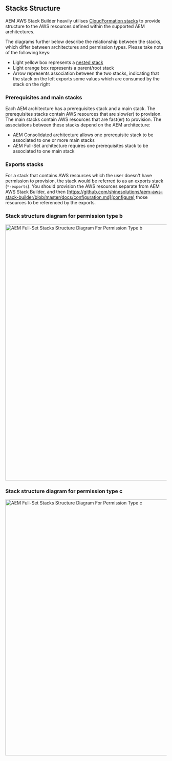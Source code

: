 Stacks Structure
----------------

AEM AWS Stack Builder heavily utilises [CloudFormation stacks](https://docs.aws.amazon.com/AWSCloudFormation/latest/UserGuide/stacks.html) to provide structure to the AWS resources defined within the supported AEM architectures.

The diagrams further below describe the relationship between the stacks, which differ between architectures and permission types. Please take note of the following keys:

* Light yellow box represents a [nested stack](https://docs.aws.amazon.com/AWSCloudFormation/latest/UserGuide/using-cfn-nested-stacks.html)
* Light orange box represents a parent/root stack
* Arrow represents association between the two stacks, indicating that the stack on the left exports some values which are consumed by the stack on the right

### Prerequisites and main stacks

Each AEM architecture has a prerequisites stack and a main stack. The prerequisites stacks contain AWS resources that are slow(er) to provision. The main stacks contain AWS resources that are fast(er) to provision. The associations between these stacks depend on the AEM architecture:

* AEM Consolidated architecture allows one prerequisite stack to be associated to one or more main stacks
* AEM Full-Set architecture requires one prerequisites stack to be associated to one main stack

### Exports stacks

For a stack that contains AWS resources which the user doesn't have permission to provision, the stack would be referred to as an exports stack (`*-exports`). You should provision the AWS resources separate from AEM AWS Stack Builder, and then [https://github.com/shinesolutions/aem-aws-stack-builder/blob/master/docs/configuration.md](configure) those resources to be referenced by the exports.

### Stack structure diagram for permission type b

<img width="800" alt="AEM Full-Set Stacks Structure Diagram For Permission Type b" src="https://raw.githubusercontent.com/shinesolutions/aem-aws-stack-builder/master/docs/stacks-structure-permission-type-b.png"/>

### Stack structure diagram for permission type c

<img width="800" alt="AEM Full-Set Stacks Structure Diagram For Permission Type c" src="https://raw.githubusercontent.com/shinesolutions/aem-aws-stack-builder/master/docs/stacks-structure-permission-type-c.png"/>
